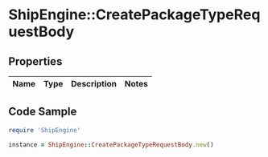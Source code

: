 # ShipEngine::CreatePackageTypeRequestBody

## Properties

Name | Type | Description | Notes
------------ | ------------- | ------------- | -------------

## Code Sample

```ruby
require 'ShipEngine'

instance = ShipEngine::CreatePackageTypeRequestBody.new()
```


